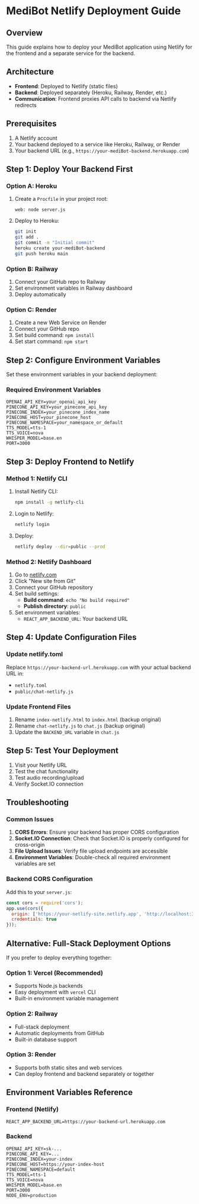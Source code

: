 # MediBot Netlify Deployment Guide

## Overview
This guide explains how to deploy your MediBot application using Netlify for the frontend and a separate service for the backend.

## Architecture
- **Frontend**: Deployed to Netlify (static files)
- **Backend**: Deployed separately (Heroku, Railway, Render, etc.)
- **Communication**: Frontend proxies API calls to backend via Netlify redirects

## Prerequisites
1. A Netlify account
2. Your backend deployed to a service like Heroku, Railway, or Render
3. Your backend URL (e.g., `https://your-mediBot-backend.herokuapp.com`)

## Step 1: Deploy Your Backend First

### Option A: Heroku
1. Create a `Procfile` in your project root:
   ```
   web: node server.js
   ```
2. Deploy to Heroku:
   ```bash
   git init
   git add .
   git commit -m "Initial commit"
   heroku create your-mediBot-backend
   git push heroku main
   ```

### Option B: Railway
1. Connect your GitHub repo to Railway
2. Set environment variables in Railway dashboard
3. Deploy automatically

### Option C: Render
1. Create a new Web Service on Render
2. Connect your GitHub repo
3. Set build command: `npm install`
4. Set start command: `npm start`

## Step 2: Configure Environment Variables

Set these environment variables in your backend deployment:

### Required Environment Variables
```
OPENAI_API_KEY=your_openai_api_key
PINECONE_API_KEY=your_pinecone_api_key
PINECONE_INDEX=your_pinecone_index_name
PINECONE_HOST=your_pinecone_host
PINECONE_NAMESPACE=your_namespace_or_default
TTS_MODEL=tts-1
TTS_VOICE=nova
WHISPER_MODEL=base.en
PORT=3000
```

## Step 3: Deploy Frontend to Netlify

### Method 1: Netlify CLI
1. Install Netlify CLI:
   ```bash
   npm install -g netlify-cli
   ```

2. Login to Netlify:
   ```bash
   netlify login
   ```

3. Deploy:
   ```bash
   netlify deploy --dir=public --prod
   ```

### Method 2: Netlify Dashboard
1. Go to [netlify.com](https://netlify.com)
2. Click "New site from Git"
3. Connect your GitHub repository
4. Set build settings:
   - **Build command**: `echo "No build required"`
   - **Publish directory**: `public`
5. Set environment variables:
   - `REACT_APP_BACKEND_URL`: Your backend URL

## Step 4: Update Configuration Files

### Update netlify.toml
Replace `https://your-backend-url.herokuapp.com` with your actual backend URL in:
- `netlify.toml`
- `public/chat-netlify.js`

### Update Frontend Files
1. Rename `index-netlify.html` to `index.html` (backup original)
2. Rename `chat-netlify.js` to `chat.js` (backup original)
3. Update the `BACKEND_URL` variable in `chat.js`

## Step 5: Test Your Deployment

1. Visit your Netlify URL
2. Test the chat functionality
3. Test audio recording/upload
4. Verify Socket.IO connection

## Troubleshooting

### Common Issues
1. **CORS Errors**: Ensure your backend has proper CORS configuration
2. **Socket.IO Connection**: Check that Socket.IO is properly configured for cross-origin
3. **File Upload Issues**: Verify file upload endpoints are accessible
4. **Environment Variables**: Double-check all required environment variables are set

### Backend CORS Configuration
Add this to your `server.js`:
```javascript
const cors = require('cors');
app.use(cors({
  origin: ['https://your-netlify-site.netlify.app', 'http://localhost:3000'],
  credentials: true
}));
```

## Alternative: Full-Stack Deployment Options

If you prefer to deploy everything together:

### Option 1: Vercel (Recommended)
- Supports Node.js backends
- Easy deployment with `vercel` CLI
- Built-in environment variable management

### Option 2: Railway
- Full-stack deployment
- Automatic deployments from GitHub
- Built-in database support

### Option 3: Render
- Supports both static sites and web services
- Can deploy frontend and backend separately or together

## Environment Variables Reference

### Frontend (Netlify)
```
REACT_APP_BACKEND_URL=https://your-backend-url.herokuapp.com
```

### Backend
```
OPENAI_API_KEY=sk-...
PINECONE_API_KEY=...
PINECONE_INDEX=your-index
PINECONE_HOST=https://your-index-host
PINECONE_NAMESPACE=default
TTS_MODEL=tts-1
TTS_VOICE=nova
WHISPER_MODEL=base.en
PORT=3000
NODE_ENV=production
```
